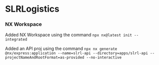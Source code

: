 # SLRLogistics

### NX Workspace

Added NX Workspace using the command `npx nx@latest init --integrated`

Added an API proj using the command `npx nx generate @nx/express:application --name=slrl-api --directory=apps/slrl-api --projectNameAndRootFormat=as-provided --no-interactive`

